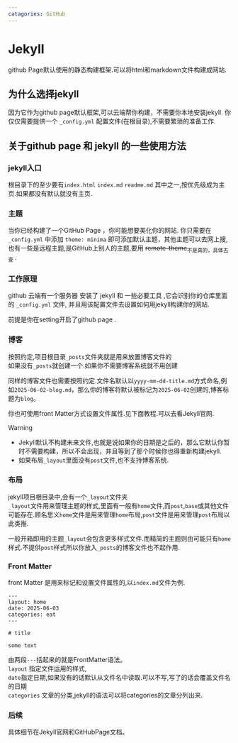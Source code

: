 ```yaml
---
catagories: GitHub
---
```


# Jekyll

github Page默认使用的静态构建框架.可以将html和markdown文件构建成网站.

## 为什么选择jekyll

因为它作为github page默认框架,可以云端帮你构建，不需要你本地安装jekyll. 你仅仅需要提供一个 `_config.yml` 配置文件(在根目录),不需要繁琐的准备工作.

## 关于github page 和 jekyll 的一些使用方法

### jekyll入口

根目录下的至少要有`index.html` `index.md` `readme.md` 其中之一,按优先级成为主页.如果都没有默认就没有主页.

### 主题

当你已经构建了一个GitHub Page ，你可能想要美化你的网站. 你只需要在 `_config.yml` 中添加 `theme: minima` 即可添加默认主题，其他主题可以去网上搜,也有一些是远程主题,是GitHub上别人的主题,要用 ~~remote-theme~~<sub>不是真的，具体去查</sub> .

### 工作原理
 
github 云端有一个服务器 安装了 jekyll 和 一些必要工具 ,它会识别你的仓库里面的 `_config.yml` 文件, 并且用该配置文件去设置如何用jekyll构建你的网站.  

前提是你在setting开启了github page .

### 博客

按照约定,项目根目录`_posts`文件夹就是用来放置博客文件的  
如果没有`_posts`就创建一个.如果你不需要博客系统就不用创建

同样的博客文件也需要按照约定.文件名默认以`yyyy-mm-dd-title.md`方式命名,例如`2025-06-02-blog.md`，那么你的博客将默认被标记为`2025-06-02`创建的,博客标题为`blog`。

你也可使用front Matter方式设置文件属性.见下面教程.可以去看Jekyll官网.

>[!WARNing]
>- Jekyll默认不构建未来文件,也就是说如果你的日期是之后的，那么它默认你暂时不需要构建，所以不会出现，并且等到了那个时候你也得重新构建jekyll.
>- 如果布局`_layout`里面没有`post`文件,也不支持博客系统.

### 布局

jekyll项目根目录中,会有一个`_layout`文件夹  
`_layout`文件用来管理主题的样式,里面有一般有`home`文件,而`post`,`base`或其他文件可能存在.顾名思义`home`文件是用来管理`home`布局,`post`文件是用来管理`post`布局以此类推.

一般开箱即用的主题`_layout`会包含更多样式文件.而精简的主题则由可能只有`home`样式.不提供`post`样式所以你放入`_posts`的博客文件也不起作用.

### Front Matter

front Matter 是用来标记和设置文件属性的,以`index.md`文件为例.
```
---
layout: home
date: 2025-06-03
categories: eat
---

# title

some text
```
由两段`---`括起来的就是FrontMatter语法。  
`layout` 指定文件运用的样式,  
`date`指定日期,如果没有的话默认从文件名中读取.可以不写,写了的话会覆盖文件名的日期  
`categories` 文章的分类,jekyll的语法可以将categories的文章分列出来.

### 后续

具体细节在Jekyll官网和GitHubPage文档。


